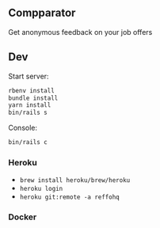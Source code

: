 ## Compparator

Get anonymous feedback on your job offers


## Dev

Start server:
```sh
rbenv install
bundle install
yarn install
bin/rails s
```

Console:
```sh
bin/rails c
```

### Heroku

- `brew install heroku/brew/heroku`
- `heroku login`
- `heroku git:remote -a reffohq`

### Docker


